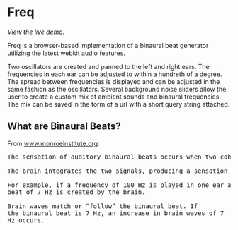 Freq
================================

*View the [live demo](http://corporationenterprises.com/freq/).*

Freq is a browser-based implementation of a binaural beat generator utilizing the latest webkit audio features.

Two oscillators are created and panned to the left and right ears. The frequencies in each ear can be adjusted to within a hundreth of a degree. The spread between frequencies is displayed and can be adjusted in the same fashion as the oscillators. Several background noise sliders allow the user to create a custom mix of ambient sounds and binaural frequencies. The mix can be saved in the form of a url with a short query string attached.

What are Binaural Beats?
-------------------------

From www.monroeinstitute.org:

<pre>
The sensation of auditory binaural beats occurs when two coherent sounds of nearly similar frequencies are presented one to each ear with stereo headphones or speakers.

The brain integrates the two signals, producing a sensation of a third sound called the binaural beat.

For example, if a frequency of 100 Hz is played in one ear and 107 Hz is played in the other ear, a binaural
beat of 7 Hz is created by the brain.

Brain waves match or “follow” the binaural beat. If
the binaural beat is 7 Hz, an increase in brain waves of 7
Hz occurs.
</pre>